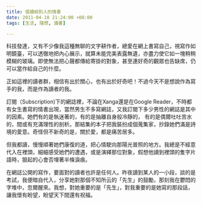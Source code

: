 ```yaml
---
title: 借讀給別人的情書
date: 2011-04-10 21:24:00 +08:00
tags: [生活, 隨想, 讀書]

---
```


科技發達，又有不少像我這種無聊的文字耕作者，總愛在網上書寫自己，視寫作如明鏡臺，可以透徹地把內心展示，就算未能完美表露無遺，亦盡力使它如一塊稍稍模糊的玻璃。即使無法把心聲都傳給寄掛的對象，甚至連好奇的觀眾也告缺席，仍可以當作給自己的什麼。  
  
正如這裡的讀者群，相信有出於關心，也有出於好奇吧！不過今天不是想說作為寫手的我，而是作為讀者的我。  
  
訂閱（Subscription)下的網誌裡，不論在Xanga還是在Google Reader，不時都有女生書寫的情書出現，當然男生不多寫網誌，又我訂閱下多少男性的網誌是其中的因素。她們有的是執迷著的，有的是抽離自身般冷靜的， 有的是偶爾吐吐苦水的，間或有充滿理性的剖析。那結集的本子把我裝扮成個蒐集家，抄錄她們滿是詩境的愛意。奇怪但不新奇的是，關於愛，都是痛苦居多。  
  
但我都讀，慢慢順著她們康復的道，把心情駛向那陽光普照的地方。我總是不經意代入在裡頭，細細感受她們的遭遇，或是演繹那位對象，假想他讀到裡頭的隻字片語時，狠起的心會否埋著半條淚痕。  
  
在網誌公開的寫作，要面對的讀者也許是任何人。昨夜讀到某人的一小段，談的是考試，我便暗自代入，分享她對那個不知所云的「先生」的鼓勵，那刻我在鬱悶的字堆中，忽爾醒來。我想，對她重要的是「先生」，對我重要的是她寫的那段話，讓我懷有盼望，盼望天下間還有祝福。
